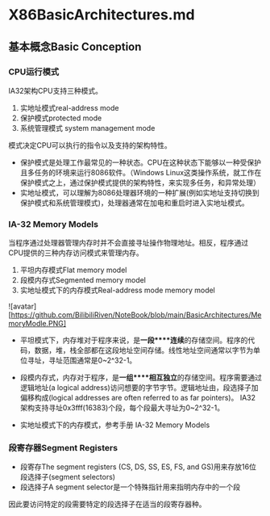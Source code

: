 # X86BasicArchitectures.md

## 基本概念Basic Conception

### CPU运行模式
IA32架构CPU支持三种模式。
1. 实地址模式real-address mode
2. 保护模式protected mode
3. 系统管理模式 system management mode

模式决定CPU可以执行的指令以及支持的架构特性。

* 保护模式是处理工作最常见的一种状态。CPU在这种状态下能够以一种受保护且多任务的环境来运行8086软件。（Windows Linux这类操作系统，就工作在保护模式之上，通过保护模式提供的架构特性，来实现多任务，和异常处理）
* 实地址模式，可以理解为8086处理器环境的一种扩展(例如实地址支持切换到保护模式和系统管理模式)，处理器通常在加电和重启时进入实地址模式。

### IA-32 Memory Models
当程序通过处理器管理内存时并不会直接寻址操作物理地址。相反，程序通过CPU提供的三种内存访问模式来管理内存。
1. 平坦内存模式Flat memory model
2. 段模内存式Segmented memory model
3. 实地址模式下的内存模式Real-address mode memory model

![avatar][https://github.com/BilibiliRiven/NoteBook/blob/main/BasicArchitectures/MemoryModle.PNG]

* 平坦模式下，内存堆对于程序来说，是**一段****连续**的存储空间。程序的代码，数据，堆，栈全部都在这段地址空间存储。线性地址空间通常以字节为单位寻址，寻址范围通常是0~2^32-1。

* 段模内存式，内存对于程序，是**一组****相互独立**的存储空间。程序需要通过逻辑地址(a logical address)访问想要的字节字节。逻辑地址由，段选择子加偏移构成(logical addresses are often referred to as far pointers)。
IA32架构支持寻址0x3fff(16383)个段，每个段最大寻址为0~2^32-1。


* 实地址模式下的内存模式，参考手册 IA-32 Memory Models




### 段寄存器Segment Registers
* 段寄存The segment registers (CS, DS, SS, ES, FS, and GS)用来存放16位段选择子(segment selectors)
* 段选择子A segment selector是一个特殊指针用来指明内存中的一个段

因此要访问特定的段需要特定的段选择子在适当的段寄存器种。




